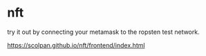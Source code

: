 # nft

try it out by connecting your metamask to the ropsten test network.

https://scolpan.github.io/nft/frontend/index.html
